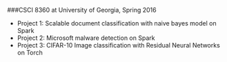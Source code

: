 ###CSCI 8360 at University of Georgia, Spring 2016 


* Project 1: Scalable document classification with naive bayes model on Spark 
* Project 2: Microsoft malware detection on Spark
* Project 3: CIFAR-10 Image classification with Residual Neural Networks on Torch

